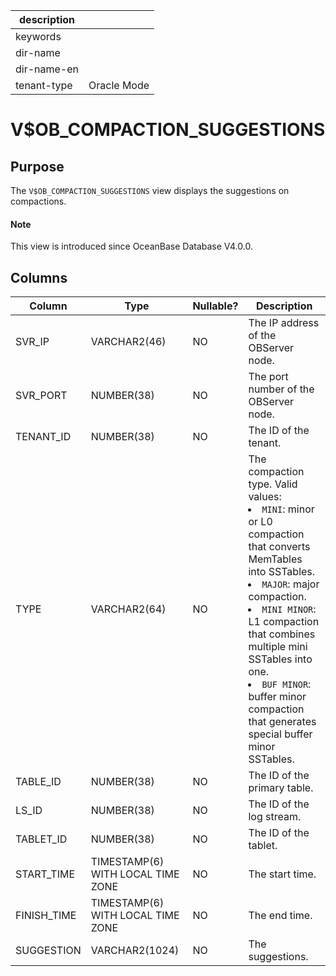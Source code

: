 |description||
|---|---|
|keywords||
|dir-name||
|dir-name-en||
|tenant-type|Oracle Mode|

# V$OB_COMPACTION_SUGGESTIONS

## Purpose

The `V$OB_COMPACTION_SUGGESTIONS` view displays the suggestions on compactions.

<main id="notice" type='explain'>
  <h4>Note</h4>
  <p>This view is introduced since OceanBase Database V4.0.0. </p>
</main>

## Columns

| Column | Type | **Nullable?** | Description |
|-------------|-----------------------------------|----------------|--------|
| SVR_IP | VARCHAR2(46) | NO | The IP address of the OBServer node. |
| SVR_PORT | NUMBER(38) | NO | The port number of the OBServer node. |
| TENANT_ID | NUMBER(38) | NO | The ID of the tenant. |
| TYPE | VARCHAR2(64) | NO | The compaction type. Valid values: <li> `MINI`: minor or L0 compaction that converts MemTables into SSTables.   <li> `MAJOR`: major compaction.   <li> `MINI MINOR`: L1 compaction that combines multiple mini SSTables into one.   <li> `BUF MINOR`: buffer minor compaction that generates special buffer minor SSTables. |
| TABLE_ID | NUMBER(38) | NO | The ID of the primary table. |
| LS_ID | NUMBER(38) | NO | The ID of the log stream. |
| TABLET_ID | NUMBER(38) | NO | The ID of the tablet. |
| START_TIME | TIMESTAMP(6) WITH LOCAL TIME ZONE | NO | The start time. |
| FINISH_TIME | TIMESTAMP(6) WITH LOCAL TIME ZONE | NO | The end time. |
| SUGGESTION | VARCHAR2(1024) | NO | The suggestions. |
